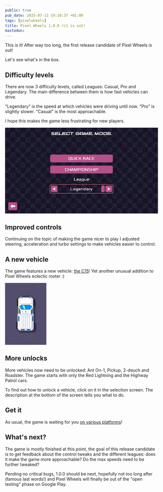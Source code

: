 ```yaml
---
public: true
pub_date: 2025-07-11 19:10:37 +01:00
tags: [pixelwheels]
title: Pixel Wheels 1.0.0 rc1 is out!
mastodon:
---
```


This is it! After way too long, the first release candidate of Pixel Wheels is out!

Let's see what's in the box.
<!-- break -->

## Difficulty levels

There are now 3 difficulty levels, called Leagues: Casual, Pro and Legendary. The main difference between them is how fast vehicles can drive.

"Legendary" is the speed at which vehicles were driving until now. "Pro" is slightly slower. "Casual" is the most approachable.

I hope this makes the game less frustrating for new players.

![Selecting the league to play](league-selection.png)

## Improved controls

Continuing on the topic of making the game nicer to play I adjusted steering, acceleration and turbo settings to make vehicles easier to control.

## A new vehicle

The game features a new vehicle: [the C15][c15]! Yet another unusual addition to Pixel Wheels eclectic roster :)

![The C15](c15.png)

[c15]: /projects/pixelwheels/vehicles/#c15

## More unlocks

More vehicles now need to be unlocked: Ant On-1, Pickup, 2-deuch and Roadster. The game starts with only the Red Lightning and the Highway Patrol cars.

To find out how to unlock a vehicle, click on it in the selection screen. The description at the bottom of the screen tells you what to do.

## Get it

As usual, the game is waiting for you [on various platforms][get-it]!

[get-it]: /projects/pixelwheels/#get-it

## What's next?

The game is mostly finished at this point, the goal of this release candidate is to get feedback about the control tweaks and the different leagues: does it make the game more approachable? Do the max speeds need to be further tweaked?

Pending no critical bugs, 1.0.0 should be next, hopefully not too long after (famous last words!) and Pixel Wheels will finally be out of the "open testing" phase on Google Play.
